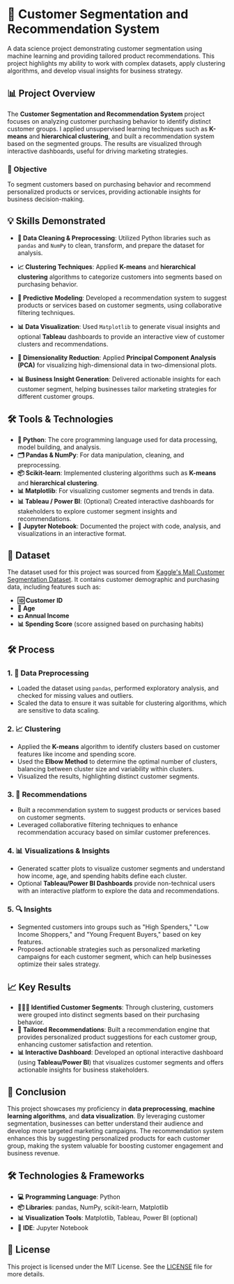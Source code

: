 # 🎯 Customer Segmentation and Recommendation System

A data science project demonstrating customer segmentation using machine learning and providing tailored product recommendations. This project highlights my ability to work with complex datasets, apply clustering algorithms, and develop visual insights for business strategy.

## 📊 Project Overview
The **Customer Segmentation and Recommendation System** project focuses on analyzing customer purchasing behavior to identify distinct customer groups. I applied unsupervised learning techniques such as **K-means** and **hierarchical clustering**, and built a recommendation system based on the segmented groups. The results are visualized through interactive dashboards, useful for driving marketing strategies.

### 🎯 Objective
To segment customers based on purchasing behavior and recommend personalized products or services, providing actionable insights for business decision-making.

## 💡 Skills Demonstrated

- **🧼 Data Cleaning & Preprocessing**: Utilized Python libraries such as `pandas` and `NumPy` to clean, transform, and prepare the dataset for analysis.
  
- **📈 Clustering Techniques**: Applied **K-means** and **hierarchical clustering** algorithms to categorize customers into segments based on purchasing behavior.

- **🔮 Predictive Modeling**: Developed a recommendation system to suggest products or services based on customer segments, using collaborative filtering techniques.

- **📊 Data Visualization**: Used `Matplotlib` to generate visual insights and optional **Tableau** dashboards to provide an interactive view of customer clusters and recommendations.

- **🧠 Dimensionality Reduction**: Applied **Principal Component Analysis (PCA)** for visualizing high-dimensional data in two-dimensional plots.

- **📊 Business Insight Generation**: Delivered actionable insights for each customer segment, helping businesses tailor marketing strategies for different customer groups.

## 🛠️ Tools & Technologies

- **🐍 Python**: The core programming language used for data processing, model building, and analysis.
- **🗂️ Pandas & NumPy**: For data manipulation, cleaning, and preprocessing.
- **📦 Scikit-learn**: Implemented clustering algorithms such as **K-means** and **hierarchical clustering**.
- **📊 Matplotlib**: For visualizing customer segments and trends in data.
- **📊 Tableau / Power BI**: (Optional) Created interactive dashboards for stakeholders to explore customer segment insights and recommendations.
- **📓 Jupyter Notebook**: Documented the project with code, analysis, and visualizations in an interactive format.

## 📁 Dataset
The dataset used for this project was sourced from [Kaggle's Mall Customer Segmentation Dataset](https://www.kaggle.com/vjchoudhary7/customer-segmentation). It contains customer demographic and purchasing data, including features such as:

- **🆔 Customer ID**
- **👤 Age**
- **💵 Annual Income**
- **📊 Spending Score** (score assigned based on purchasing habits)

## 🛠️ Process

### 1. 🧼 Data Preprocessing
- Loaded the dataset using `pandas`, performed exploratory analysis, and checked for missing values and outliers.
- Scaled the data to ensure it was suitable for clustering algorithms, which are sensitive to data scaling.

### 2. 📈 Clustering
- Applied the **K-means** algorithm to identify clusters based on customer features like income and spending score.
- Used the **Elbow Method** to determine the optimal number of clusters, balancing between cluster size and variability within clusters.
- Visualized the results, highlighting distinct customer segments.

### 3. 🎯 Recommendations
- Built a recommendation system to suggest products or services based on customer segments.
- Leveraged collaborative filtering techniques to enhance recommendation accuracy based on similar customer preferences.

### 4. 📊 Visualizations & Insights
- Generated scatter plots to visualize customer segments and understand how income, age, and spending habits define each cluster.
- Optional **Tableau/Power BI Dashboards** provide non-technical users with an interactive platform to explore the data and recommendations.

### 5. 🔍 Insights
- Segmented customers into groups such as "High Spenders," "Low Income Shoppers," and "Young Frequent Buyers," based on key features.
- Proposed actionable strategies such as personalized marketing campaigns for each customer segment, which can help businesses optimize their sales strategy.

## 📈 Key Results

- **🧑‍🤝‍🧑 Identified Customer Segments**: Through clustering, customers were grouped into distinct segments based on their purchasing behavior.
- **🔮 Tailored Recommendations**: Built a recommendation engine that provides personalized product suggestions for each customer group, enhancing customer satisfaction and retention.
- **📊 Interactive Dashboard**: Developed an optional interactive dashboard (using **Tableau/Power BI**) that visualizes customer segments and offers actionable insights for business stakeholders.

## 🚀 Conclusion
This project showcases my proficiency in **data preprocessing**, **machine learning algorithms**, and **data visualization**. By leveraging customer segmentation, businesses can better understand their audience and develop more targeted marketing campaigns. The recommendation system enhances this by suggesting personalized products for each customer group, making the system valuable for boosting customer engagement and business revenue.

## 🛠️ Technologies & Frameworks
- **💻 Programming Language**: Python
- **📦 Libraries**: pandas, NumPy, scikit-learn, Matplotlib
- **📊 Visualization Tools**: Matplotlib, Tableau, Power BI (optional)
- **📝 IDE**: Jupyter Notebook

## 📜 License
This project is licensed under the MIT License. See the [LICENSE](LICENSE) file for more details.

